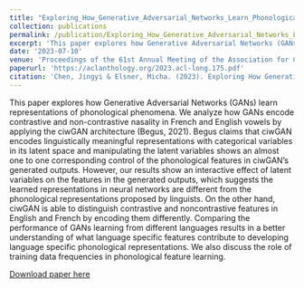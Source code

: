 ```yaml
---
title: "Exploring_How_Generative_Adversarial_Networks_Learn_Phonological_Representations"
collection: publications
permalink: /publication/Exploring_How_Generative_Adversarial_Networks_Learn_Phonological_Representations
excerpt: 'This paper explores how Generative Adversarial Networks (GANs) learn representations of phonological phenomena. We analyze how GANs encode contrastive and non-contrastive nasality in French and English vowels by applying the ciwGAN architecture (Begus, 2021). Begus claims that ciwGAN encodes linguistically meaningful representations with categorical variables in its latent space and manipulating the latent variables shows an almost one to one corresponding control of the phonological features in ciwGAN’s generated outputs. However, our results show an interactive effect of latent variables on the features in the generated outputs, which suggests the learned representations in neural networks are different from the phonological representations proposed by linguists. On the other hand, ciwGAN is able to distinguish contrastive and noncontrastive features in English and French by encoding them differently. Comparing the performance of GANs learning from different languages results in a better understanding of what language specific features contribute to developing language specific phonological representations. We also discuss the role of training data frequencies in phonological feature learning.'
date: '2023-07-10'
venue: 'Proceedings of the 61st Annual Meeting of the Association for Computational Linguistics (Volume 1: Long Papers)'
paperurl: 'https://aclanthology.org/2023.acl-long.175.pdf'
citation: 'Chen, Jingyi & Elsner, Micha. (2023). Exploring How Generative Adversarial Networks Learn Phonological Representations. 3115-3129. 10.18653/v1/2023.acl-long.175. '
---
```

This paper explores how Generative Adversarial Networks (GANs) learn representations of phonological phenomena. We analyze how GANs encode contrastive and non-contrastive nasality in French and English vowels by applying the ciwGAN architecture (Begus, 2021). Begus claims that ciwGAN encodes linguistically meaningful representations with categorical variables in its latent space and manipulating the latent variables shows an almost one to one corresponding control of the phonological features in ciwGAN’s generated outputs. However, our results show an interactive effect of latent variables on the features in the generated outputs, which suggests the learned representations in neural networks are different from the phonological representations proposed by linguists. On the other hand, ciwGAN is able to distinguish contrastive and noncontrastive features in English and French by encoding them differently. Comparing the performance of GANs learning from different languages results in a better understanding of what language specific features contribute to developing language specific phonological representations. We also discuss the role of training data frequencies in phonological feature learning.

[Download paper here](https://aclanthology.org/2023.acl-long.175.pdf)


